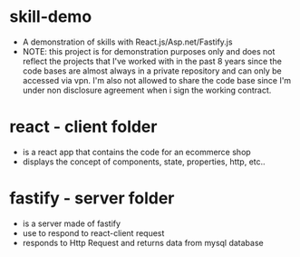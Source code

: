 # skill-demo
- A demonstration of skills with React.js/Asp.net/Fastify.js
- NOTE: this project is for demonstration purposes only and does not reflect 
  the projects that I've worked with in the past 8 years since
  the code bases are almost always in a private repository and can only be
  accessed via vpn. I'm also not allowed to share the code base since 
  I'm under non disclosure agreement when i sign the working contract.

# react - client folder
- is a react app that contains the code for an ecommerce shop
- displays the concept of components, state, properties, http, etc..

# fastify - server folder
- is a server made of fastify
- use to respond to react-client request
- responds to Http Request and returns data from mysql database

